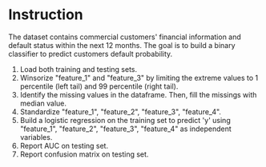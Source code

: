 # Instruction
The dataset contains commercial customers' financial information and default status within the next 12 months. The goal is to build a binary classifier to predict customers default probability.

1. Load both training and testing sets.
2. Winsorize "feature_1" and "feature_3" by limiting the extreme values to 1 percentile (left tail) and 99 percentile (right tail).
3. Identify the missing values in the dataframe. Then, fill the missings with median value.
4. Standardize "feature_1", "feature_2", "feature_3", "feature_4".
5. Build a logistic regression on the training set to predict 'y' using "feature_1", "feature_2", "feature_3", "feature_4" as independent variables.
6. Report AUC on testing set.
7. Report confusion matrix on testing set.
